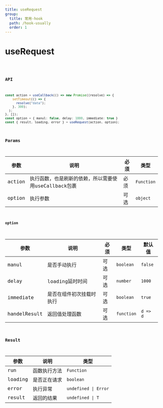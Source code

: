 ```yaml
---
title: useRequest
group:
  title: 常用-hook
  path: /hook-usually
  order: 1
---
```


# useRequest

<code src="./demos/demo1.tsx" />

### API

```typescript
const action = useCallback(() => new Promise((resolve) => {
    setTimeout(() => {
      resolve("data");
    }, 300);
  );
}, []);
const option = { manul: false, delay: 1000, immediate: true }
const { result, loading, error } = useRequest(action, option);
```

### Params

| 参数 | 说明| 必须 | 类型 |
|--|--|--| -- |
| action | 执行函数，也是刷新的依赖，所以需要使用useCallback包裹 | 必须 | `Function` |
| option | 执行参数 | 可选 | `object` |

#### option

| 参数 | 说明| 必须 | 类型 | 默认值 |
|--|--|--| -- | -- |
| manul | 是否手动执行 | 可选 | `boolean` | `false` |
| delay | loading延时时间 | 可选 | `number` | `1000` |
| immediate | 是否在组件初次挂载时执行 | 可选 | `boolean` | `true` |
| handelResult | 返回值处理函数 | 可选 | `function` | `d => d` |


### Result

| 参数 | 说明 | 类型 |
|--|--|--|
| run | 函数执行方法  | `Function` |
| loading | 是否正在请求 | `boolean` 
| error | 执行异常  | `undefined \| Error` |
| result | 返回的结果  | `undefined \| T`|